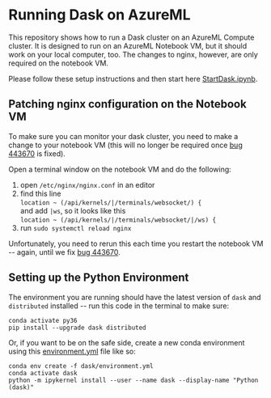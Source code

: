 # Running Dask on AzureML

This repository shows how to run a Dask cluster on an AzureML Compute cluster. It is designed to run on an AzureML Notebook VM, but it should work on your local computer, too. The changes to nginx, however, are only required on the notebook VM.

Please follow these setup instructions and then start here [StartDask.ipynb](StartDask.ipynb).

## Patching nginx configuration on the Notebook VM
To make sure you can monitor your dask cluster, you need to make a change to your notebook VM (this will no longer be required once [bug 443670](https://msdata.visualstudio.com/Vienna/_workitems/edit/443670) is fixed).

Open a terminal window on the notebook VM and do the following:

1. open `/etc/nginx/nginx.conf` in an editor
2. find this line  
 `location ~ (/api/kernels/|/terminals/websocket/) {`  
 and add `|ws`, so it looks like this  
 `location ~ (/api/kernels/|/terminals/websocket/|/ws) {`  
3. run `sudo systemctl reload nginx`

Unfortunately, you need to rerun this each time you restart the notebook VM -- again, until we fix [bug 443670](https://msdata.visualstudio.com/Vienna/_workitems/edit/443670).


## Setting up the Python Environment
The environment you are running should have the latest version of `dask` and `distributed` installed -- run this code in the terminal to make sure:

    conda activate py36
    pip install --upgrade dask distributed


Or, if you want to be on the safe side, create a new conda environment using this [environment.yml](dask/environment.yml) file like so:

    conda env create -f dask/environment.yml  
    conda activate dask
    python -m ipykernel install --user --name dask --display-name "Python (dask)"
